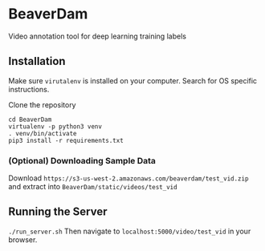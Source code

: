 # BeaverDam
Video annotation tool for deep learning training labels

## Installation

Make sure `virutalenv` is installed on your computer. Search for OS specific instructions.

Clone the repository

```
cd BeaverDam
virtualenv -p python3 venv
. venv/bin/activate
pip3 install -r requirements.txt
```

### (Optional) Downloading Sample Data

Download `https://s3-us-west-2.amazonaws.com/beaverdam/test_vid.zip` and extract into
`BeaverDam/static/videos/test_vid`

## Running the Server

`./run_server.sh`
Then navigate to `localhost:5000/video/test_vid` in your browser.
